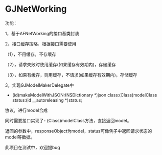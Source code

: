 # GJNetWorking

功能：

1，基于AFNetWorking的接口基类封装

2，接口缓存策略，根据接口需要使用

  （1），不用缓存，不存缓存
  
  （2），请求失败时使用缓存(如果缓存有效期内)，存储缓存
  
  （3），如果有缓存，则用缓存，不请求(如果缓存有效期内)，存储缓存
  
3，实现GJModelMakerDelegate中

- (id)makeModelWithJSON:(NSDictionary *)json
                  class:(Class)modelClass
                 status:(id __autoreleasing *)status;

协议，进行model合成

同时需要接口实现了- (Class)modelClass方法，直接返回model。

返回的参数中，responseObject为model，status可像例子中返回请求状态的model等数据。


此项目在测试中，欢迎提bug
